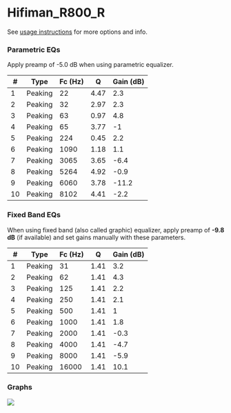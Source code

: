# Hifiman_R800_R
See [usage instructions](https://github.com/jaakkopasanen/AutoEq#usage) for more options and info.

### Parametric EQs
Apply preamp of -5.0 dB when using parametric equalizer.

|   # | Type    |   Fc (Hz) |    Q |   Gain (dB) |
|-----|---------|-----------|------|-------------|
|   1 | Peaking |        22 | 4.47 |         2.3 |
|   2 | Peaking |        32 | 2.97 |         2.3 |
|   3 | Peaking |        63 | 0.97 |         4.8 |
|   4 | Peaking |        65 | 3.77 |        -1   |
|   5 | Peaking |       224 | 0.45 |         2.2 |
|   6 | Peaking |      1090 | 1.18 |         1.1 |
|   7 | Peaking |      3065 | 3.65 |        -6.4 |
|   8 | Peaking |      5264 | 4.92 |        -0.9 |
|   9 | Peaking |      6060 | 3.78 |       -11.2 |
|  10 | Peaking |      8102 | 4.41 |        -2.2 |

### Fixed Band EQs
When using fixed band (also called graphic) equalizer, apply preamp of **-9.8 dB** (if available) and set gains manually with these parameters.

|   # | Type    |   Fc (Hz) |    Q |   Gain (dB) |
|-----|---------|-----------|------|-------------|
|   1 | Peaking |        31 | 1.41 |         3.2 |
|   2 | Peaking |        62 | 1.41 |         4.3 |
|   3 | Peaking |       125 | 1.41 |         2.2 |
|   4 | Peaking |       250 | 1.41 |         2.1 |
|   5 | Peaking |       500 | 1.41 |         1   |
|   6 | Peaking |      1000 | 1.41 |         1.8 |
|   7 | Peaking |      2000 | 1.41 |        -0.3 |
|   8 | Peaking |      4000 | 1.41 |        -4.7 |
|   9 | Peaking |      8000 | 1.41 |        -5.9 |
|  10 | Peaking |     16000 | 1.41 |        10.1 |

### Graphs
![](./Hifiman_R800_R.png)
